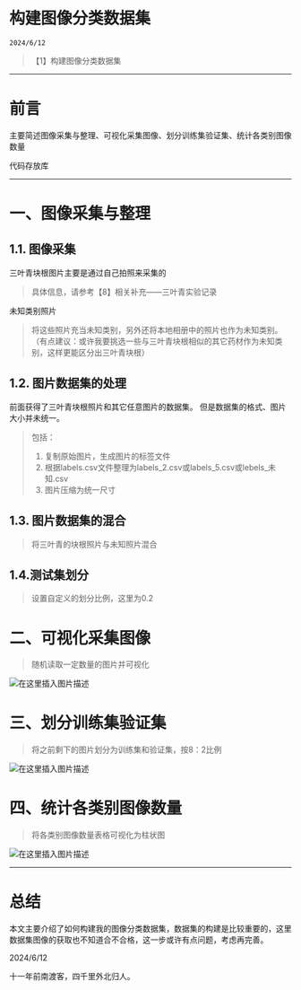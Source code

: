 # 构建图像分类数据集

```
2024/6/12
```


>【1】构建图像分类数据集


---
# 前言
主要简述图像采集与整理、可视化采集图像、划分训练集验证集、统计各类别图像数量

代码存放库

---

# 一、图像采集与整理

## 1.1. 图像采集
三叶青块根图片主要是通过自己拍照来采集的

>具体信息，请参考【8】相关补充——三叶青实验记录
> 
>
未知类别照片
> 将这些照片充当未知类别，另外还将本地相册中的照片也作为未知类别。（有点建议：或许我要挑选一些与三叶青块根相似的其它药材作为未知类别，这样更能区分出三叶青块根）


## 1.2. 图片数据集的处理
前面获得了三叶青块根照片和其它任意图片的数据集。
但是数据集的格式、图片大小并未统一。

>包括：
>1. 复制原始图片，生成图片的标签文件
>2. 根据labels.csv文件整理为labels_2.csv或labels_5.csv或lebels_未知.csv
>3. 图片压缩为统一尺寸



## 1.3. 图片数据集的混合
>将三叶青的块根照片与未知照片混合




## 1.4.测试集划分

> 设置自定义的划分比例，这里为0.2


# 二、可视化采集图像

> 随机读取一定数量的图片并可视化

![在这里插入图片描述](https://img-blog.csdnimg.cn/direct/af08a8659c834f958f891deccaa0ab91.jpeg)

# 三、划分训练集验证集

> 将之前剩下的图片划分为训练集和验证集，按8：2比例

![在这里插入图片描述](https://img-blog.csdnimg.cn/direct/5882c55d3a4a4e52965cdd9bbb7b73f7.png)


# 四、统计各类别图像数量

> 将各类别图像数量表格可视化为柱状图

![在这里插入图片描述](https://img-blog.csdnimg.cn/direct/f4a03962315d4bd49f586187c1ea80f4.png)


---

# 总结
本文主要介绍了如何构建我的图像分类数据集，数据集的构建是比较重要的，这里数据集图像的获取也不知道合不合格，这一步或许有点问题，考虑再完善。

2024/6/12  

十一年前南渡客，四千里外北归人。
